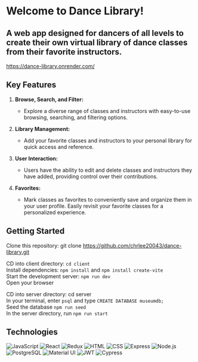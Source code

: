 # Welcome to Dance Library! 

## A web app designed for dancers of all levels to create their own virtual library of dance classes from their favorite instructors. 

https://dance-library.onrender.com/

## Key Features

1. **Browse, Search, and Filter:**
   - Explore a diverse range of classes and instructors with easy-to-use browsing, searching, and filtering options.

2. **Library Management:**
   - Add your favorite classes and instructors to your personal library for quick access and reference.

3. **User Interaction:**
   - Users have the ability to edit and delete classes and instructors they have added, providing control over their contributions.

4. **Favorites:**
   - Mark classes as favorites to conveniently save and organize them in your user profile. Easily revisit your favorite classes for a personalized experience.

## Getting Started

Clone this repository: git clone https://github.com/chrlee20043/dance-library.git

CD into client directory: ```cd client```<br>
Install dependencies: ```npm install``` and ```npm install create-vite```<br>
Start the development server: ```npm run dev```<br>
Open your browser<br>

CD into server directory: cd server<br>
In your terminal, enter ```psql``` and type ```CREATE DATABASE museumdb;```<br>
Seed the database ```npm run seed```<br>
In the server directory, run ```npm run start```<br>

## Technologies

<img src="https://img.shields.io/badge/JavaScript-323330?style=for-the-badge&logo=javascript&logoColor=F7DF1E" alt="JavaScript" />
<img src="https://img.shields.io/badge/React-20232A?style=for-the-badge&logo=react&logoColor=61DAFB" alt="React" />
<img src="https://img.shields.io/badge/Redux-593D88?style=for-the-badge&logo=redux&logoColor=white" alt="Redux" />
<img src="https://img.shields.io/badge/HTML5-E34F26?style=for-the-badge&logo=html5&logoColor=white" alt="HTML" />
<img src="https://img.shields.io/badge/CSS3-1572B6?style=for-the-badge&logo=css3&logoColor=white" alt="CSS" />
<img src="https://img.shields.io/badge/Express%20js-000000?style=for-the-badge&logo=express&logoColor=white" alt="Express" />
<img src="https://img.shields.io/badge/Node%20js-339933?style=for-the-badge&logo=nodedotjs&logoColor=white" alt="Node.js" />
<img src="https://img.shields.io/badge/PostgreSQL-316192?style=for-the-badge&logo=postgresql&logoColor=white" alt="PostgreSQL"  />
<img src="https://img.shields.io/badge/Material%20UI-007FFF?style=for-the-badge&logo=mui&logoColor=white" alt="Material UI" />
<img src="https://img.shields.io/badge/JWT-000000?style=for-the-badge&logo=JSON%20web%20tokens&logoColor=white" alt="JWT" />
<img src="https://img.shields.io/badge/Cypress-17202C?style=for-the-badge&logo=cypress&logoColor=white" alt="Cypress" />
